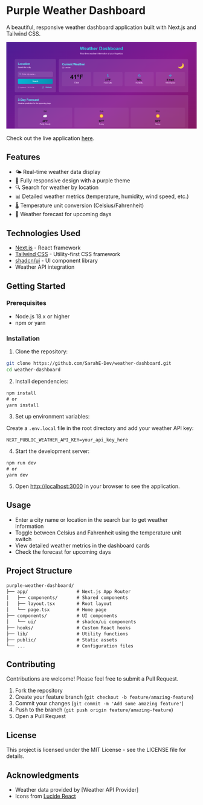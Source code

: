 # Purple Weather Dashboard

A beautiful, responsive weather dashboard application built with Next.js and Tailwind CSS.

![Purple Weather Dashboard](./public/weather.png)

Check out the live application [here](https://weather-dashboard-six-iota.vercel.app/).

## Features

- 🌤️ Real-time weather data display
- 📱 Fully responsive design with a purple theme
- 🔍 Search for weather by location
- 📊 Detailed weather metrics (temperature, humidity, wind speed, etc.)
- 🌡️ Temperature unit conversion (Celsius/Fahrenheit)
- 📅 Weather forecast for upcoming days

## Technologies Used

- [Next.js](https://nextjs.org/) - React framework
- [Tailwind CSS](https://tailwindcss.com/) - Utility-first CSS framework
- [shadcn/ui](https://ui.shadcn.com/) - UI component library
- Weather API integration

## Getting Started

### Prerequisites

- Node.js 18.x or higher
- npm or yarn

### Installation

1. Clone the repository:

```bash
git clone https://github.com/SarahE-Dev/weather-dashboard.git
cd weather-dashboard
```

2. Install dependencies:


```shellscript
npm install
# or
yarn install
```

3. Set up environment variables:


Create a `.env.local` file in the root directory and add your weather API key:

```plaintext
NEXT_PUBLIC_WEATHER_API_KEY=your_api_key_here
```

4. Start the development server:


```shellscript
npm run dev
# or
yarn dev
```

5. Open [http://localhost:3000](http://localhost:3000) in your browser to see the application.


## Usage

- Enter a city name or location in the search bar to get weather information
- Toggle between Celsius and Fahrenheit using the temperature unit switch
- View detailed weather metrics in the dashboard cards
- Check the forecast for upcoming days


## Project Structure

```plaintext
purple-weather-dashboard/
├── app/                  # Next.js App Router
│   ├── components/       # Shared components
│   ├── layout.tsx        # Root layout
│   └── page.tsx          # Home page
├── components/           # UI components
│   └── ui/               # shadcn/ui components
├── hooks/                # Custom React hooks
├── lib/                  # Utility functions
├── public/               # Static assets
└── ...                   # Configuration files
```

## Contributing

Contributions are welcome! Please feel free to submit a Pull Request.

1. Fork the repository
2. Create your feature branch (`git checkout -b feature/amazing-feature`)
3. Commit your changes (`git commit -m 'Add some amazing feature'`)
4. Push to the branch (`git push origin feature/amazing-feature`)
5. Open a Pull Request


## License

This project is licensed under the MIT License - see the LICENSE file for details.

## Acknowledgments

- Weather data provided by [Weather API Provider]
- Icons from [Lucide React](https://lucide.dev/)


